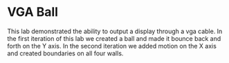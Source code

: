# VGA Ball

This lab demonstrated the ability to output a display through a vga cable. In the first iteration of this lab we created a ball and made 
it bounce back and forth on the Y axis. In the second iteration we added motion on the X axis and created boundaries on all four walls.
